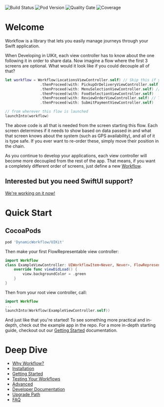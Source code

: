 ![Build Status](https://github.com/wwt/Workflow/actions/workflows/CI.yml/badge.svg?branch=main)
![Pod Version](https://img.shields.io/cocoapods/v/DynamicWorkflow.svg?style=popout)
![Quality Gate](https://img.shields.io/sonar/quality_gate/wwt_Workflow?server=https%3A%2F%2Fsonarcloud.io)
![Coverage](https://img.shields.io/sonar/coverage/wwt_Workflow?server=http%3A%2F%2Fsonarcloud.io)

# Welcome
Workflow is a library that lets you easily manage journeys through your Swift application.

When Developing in UIKit, each view controller has to know about the one following it in order to share data.  Now imagine a flow where the first 3 screens are optional.  What would it look like if you could decouple all of that?

```swift
let workflow = Workflow(LocationsViewController.self) // Skip this if you have GPS
                .thenProceed(with: PickupOrDeliveryViewController.self) // Skip this if you only have 1 choice
                .thenProceed(with: MenuSelectionViewController.self) // Skip this for new stores
                .thenProceed(with: FoodSelectionViewController.self)
                .thenProceed(with: ReviewOrderViewController.self) // This lets you edit anything you've already picked
                .thenProceed(with: SubmitPaymentViewController.self)

// from wherever this flow is launched
launchInto(workflow)
```
The above code is all that is needed from the screen starting this flow. Each screen determines if it needs to show based on data passed in and what that screen knows about the system (such as GPS availability), and all of it is type safe. If you ever want to re-order these, simply move their position in the chain.

As you continue to develop your applications, each view controller will become more decoupled from the rest of the app.  That means, if you want a completely different order of screens, just define a new [Workflow](https://gitcdn.link/cdn/wwt/Workflow/faf9273f154954848bf6b6d5c592a7f0740ef53a/docs/Classes/Workflow.html).

<!-- See it in action!
<details>
  <summary><b>Storyboard based application</b></summary>
	[GIF]
</details>
<details>
  <summary><b>Programmatic view based application</b></summary>
	[GIF]
</details> -->

## Interested but you need SwiftUI support?
[We're working on it now!](https://github.com/wwt/Workflow/milestone/2)

# Quick Start
## CocoaPods
```ruby
pod 'DynamicWorkflow/UIKit'
```
Then make your first FlowRepresentable view controller:
```swift
import Workflow
class ExampleViewController: UIWorkflowItem<Never, Never>, FlowRepresentable {
    override func viewDidLoad() {
        view.backgroundColor = .green
    }
}
```
Then from your root view controller, call: 
```swift
import Workflow
...
launchInto(Workflow(ExampleViewController.self))
```

And just like that you're started!  To see something more practical and in-depth, check out the example app in the repo.  For a more in-depth starting guide, checkout out our [Getting Started](https://github.com/wwt/Workflow/wiki/getting-started) documentation.

# Deep Dive
- [Why Workflow?](https://github.com/wwt/Workflow/wiki/Why-This-Library%3F)
- [Installation](https://github.com/wwt/Workflow/wiki/Installation)
- [Getting Started](https://github.com/wwt/Workflow/wiki/getting-started)
- [Testing Your Workflows](https://github.com/wwt/Workflow/wiki/testing)
- [Advanced](https://github.com/wwt/Workflow/wiki/advanced)
- [Developer Documentation](https://gitcdn.link/repo/wwt/Workflow/main/docs/index.html)
- [Upgrade Path](https://github.com/wwt/Workflow/blob/main/UPGRADE_PATH.md)
- [FAQ](https://github.com/wwt/Workflow/wiki/faq)
